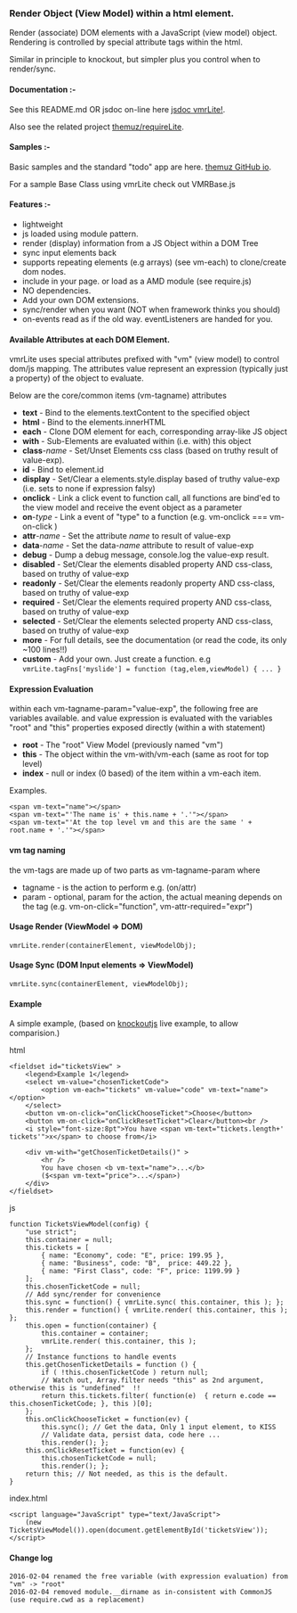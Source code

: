 ### Render Object (View Model) within a html element.

Render (associate) DOM elements with a JavaScript (view model) object.
Rendering is controlled by special attribute tags within the html.

Similar in principle to knockout, but simpler plus you control when to render/sync.


#### Documentation :-

See this README.md OR jsdoc on-line here [jsdoc vmrLite!](http://themuz.github.io/jsdoc/module-vmrLite.html).

Also see the related project [themuz/requireLite](https://github.com/themuz/requireLite).

#### Samples :-

Basic samples and the standard "todo" app are here. [themuz GitHub io](http://themuz.github.io/).

For a sample Base Class using vmrLite check out VMRBase.js

#### Features :-

- lightweight
- js loaded using module pattern.
- render (display) information from a JS Object within a DOM Tree
- sync input elements back
- supports repeating elements (e.g arrays) (see vm-each) to clone/create dom nodes.
- include in your page. or load as a AMD module (see require.js)
- NO dependencies.
- Add your own DOM extensions.
- sync/render when you want (NOT when framework thinks you should)
- on-events read as if the old way. eventListeners are handed for you.

#### Available Attributes at each DOM Element.

vmrLite uses special attributes prefixed with "vm" (view model) to control dom/js mapping.
The attributes value represent an expression (typically just a property) of the object to evaluate.

Below are the core/common items (vm-tagname) attributes

- **text** - Bind to the elements.textContent to the specified object
- **html** - Bind to the elements.innerHTML
- **each** - Clone DOM element for each, corresponding array-like JS object
- **with** - Sub-Elements are evaluated within (i.e. with) this object
- **class**-_name_ - Set/Unset Elements css class (based on truthy result of value-exp).
- **id** - Bind to element.id
- **display** - Set/Clear a elements.style.display based of truthy value-exp  (i.e. sets to none if expression falsy)
- **onclick** - Link a click event to function call, all functions are bind'ed to the view model and receive the event object as a parameter
- **on**-_type_ - Link a event of "type" to a function (e.g. vm-onclick === vm-on-click )
- **attr**-_name_ - Set the attribute _name_ to result of value-exp
- **data**-_name_ - Set the data-_name_ attribute to result of value-exp
- **debug** - Dump a debug message, console.log the value-exp result.
- **disabled** - Set/Clear the elements disabled property AND css-class, based on truthy of value-exp
- **readonly** - Set/Clear the elements readonly property AND css-class, based on truthy of value-exp
- **required** - Set/Clear the elements required property AND css-class, based on truthy of value-exp
- **selected** - Set/Clear the elements selected property AND css-class, based on truthy of value-exp
- **more** - For full details, see the documentation (or read the code, its only ~100 lines!!)
- **custom** - Add your own. Just create a function. e.g `vmrLite.tagFns['myslide'] = function (tag,elem,viewModel) { ... }`

#### Expression Evaluation

within each vm-tagname-param="value-exp", the following free are variables available.
and value expression is evaluated  with the variables "root" and "this" properties exposed directly (within a with statement)

- **root** - The "root" View Model (previously named "vm")
- **this** - The object within the vm-with/vm-each (same as root for top level)
- **index** - null or index (0 based) of the item within a vm-each item.

Examples.

    <span vm-text="name"></span>
    <span vm-text="'The name is' + this.name + '.'"></span>
    <span vm-text="'At the top level vm and this are the same ' + root.name + '.'"></span>

#### vm tag naming

the vm-tags are made up of two parts as vm-tagname-param where

- tagname - is the action to perform e.g. (on/attr)
- param - optional, param for the action, the actual meaning depends on the tag (e.g. vm-on-click="function", vm-attr-required="expr")

#### Usage Render (ViewModel => DOM)

    vmrLite.render(containerElement, viewModelObj);

#### Usage Sync (DOM Input elements => ViewModel)

    vmrLite.sync(containerElement, viewModelObj);

#### Example

A simple example, (based on [knockoutjs](http://knockoutjs.com/) live example, to allow comparision.)

html

    <fieldset id="ticketsView" >
        <legend>Example 1</legend>
        <select vm-value="chosenTicketCode">
            <option vm-each="tickets" vm-value="code" vm-text="name"></option>
        </select>
        <button vm-on-click="onClickChooseTicket">Choose</button>
        <button vm-on-click="onClickResetTicket">Clear</button><br />
        <i style="font-size:8pt">You have <span vm-text="tickets.length+' tickets'">x</span> to choose from</i>

        <div vm-with="getChosenTicketDetails()" >
            <hr />
            You have chosen <b vm-text="name">...</b>
            ($<span vm-text="price">...</span>)
        </div>
    </fieldset>

js


    function TicketsViewModel(config) {
        "use strict";
        this.container = null;
        this.tickets = [
            { name: "Economy", code: "E", price: 199.95 },
            { name: "Business", code: "B",  price: 449.22 },
            { name: "First Class", code: "F", price: 1199.99 }
        ];
        this.chosenTicketCode = null;
        // Add sync/render for convenience
        this.sync = function() { vmrLite.sync( this.container, this ); };
        this.render = function() { vmrLite.render( this.container, this ); };
        this.open = function(container) {
            this.container = container;
            vmrLite.render( this.container, this );
        };
        // Instance functions to handle events
        this.getChosenTicketDetails = function () {
            if ( !this.chosenTicketCode ) return null;
            // Watch out, Array.filter needs "this" as 2nd argument, otherwise this is "undefined"  !!
            return this.tickets.filter( function(e)  { return e.code == this.chosenTicketCode; }, this )[0];
        };
        this.onClickChooseTicket = function(ev) {
            this.sync(); // Get the data, Only 1 input element, to KISS
            // Validate data, persist data, code here ...
            this.render(); };
        this.onClickResetTicket = function(ev) {
            this.chosenTicketCode = null;
            this.render(); };
        return this; // Not needed, as this is the default.
    }

index.html

    <script language="JavaScript" type="text/JavaScript">
        (new TicketsViewModel()).open(document.getElementById('ticketsView'));
    </script>

#### Change log

    2016-02-04 renamed the free variable (with expression evaluation) from "vm" -> "root"
    2016-02-04 removed module.__dirname as in-consistent with CommonJS (use require.cwd as a replacement)

